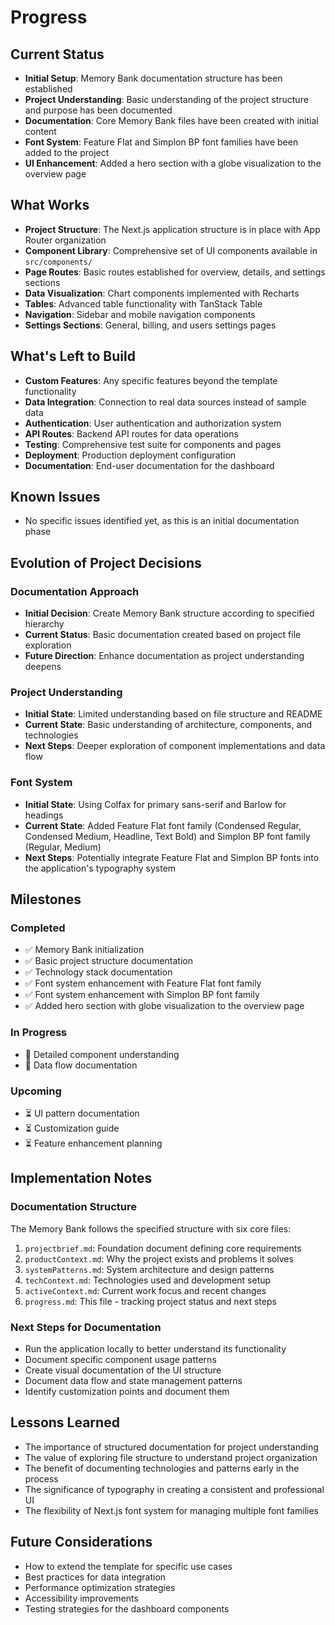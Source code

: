 # Progress

## Current Status
- **Initial Setup**: Memory Bank documentation structure has been established
- **Project Understanding**: Basic understanding of the project structure and purpose has been documented
- **Documentation**: Core Memory Bank files have been created with initial content
- **Font System**: Feature Flat and Simplon BP font families have been added to the project
- **UI Enhancement**: Added a hero section with a globe visualization to the overview page

## What Works
- **Project Structure**: The Next.js application structure is in place with App Router organization
- **Component Library**: Comprehensive set of UI components available in `src/components/`
- **Page Routes**: Basic routes established for overview, details, and settings sections
- **Data Visualization**: Chart components implemented with Recharts
- **Tables**: Advanced table functionality with TanStack Table
- **Navigation**: Sidebar and mobile navigation components
- **Settings Sections**: General, billing, and users settings pages

## What's Left to Build
- **Custom Features**: Any specific features beyond the template functionality
- **Data Integration**: Connection to real data sources instead of sample data
- **Authentication**: User authentication and authorization system
- **API Routes**: Backend API routes for data operations
- **Testing**: Comprehensive test suite for components and pages
- **Deployment**: Production deployment configuration
- **Documentation**: End-user documentation for the dashboard

## Known Issues
- No specific issues identified yet, as this is an initial documentation phase

## Evolution of Project Decisions

### Documentation Approach
- **Initial Decision**: Create Memory Bank structure according to specified hierarchy
- **Current Status**: Basic documentation created based on project file exploration
- **Future Direction**: Enhance documentation as project understanding deepens

### Project Understanding
- **Initial State**: Limited understanding based on file structure and README
- **Current State**: Basic understanding of architecture, components, and technologies
- **Next Steps**: Deeper exploration of component implementations and data flow

### Font System
- **Initial State**: Using Colfax for primary sans-serif and Barlow for headings
- **Current State**: Added Feature Flat font family (Condensed Regular, Condensed Medium, Headline, Text Bold) and Simplon BP font family (Regular, Medium)
- **Next Steps**: Potentially integrate Feature Flat and Simplon BP fonts into the application's typography system

## Milestones

### Completed
- ✅ Memory Bank initialization
- ✅ Basic project structure documentation
- ✅ Technology stack documentation
- ✅ Font system enhancement with Feature Flat font family
- ✅ Font system enhancement with Simplon BP font family
- ✅ Added hero section with globe visualization to the overview page

### In Progress
- 🔄 Detailed component understanding
- 🔄 Data flow documentation

### Upcoming
- ⏳ UI pattern documentation
- ⏳ Customization guide
- ⏳ Feature enhancement planning

## Implementation Notes

### Documentation Structure
The Memory Bank follows the specified structure with six core files:
1. `projectbrief.md`: Foundation document defining core requirements
2. `productContext.md`: Why the project exists and problems it solves
3. `systemPatterns.md`: System architecture and design patterns
4. `techContext.md`: Technologies used and development setup
5. `activeContext.md`: Current work focus and recent changes
6. `progress.md`: This file - tracking project status and next steps

### Next Steps for Documentation
- Run the application locally to better understand its functionality
- Document specific component usage patterns
- Create visual documentation of the UI structure
- Document data flow and state management patterns
- Identify customization points and document them

## Lessons Learned
- The importance of structured documentation for project understanding
- The value of exploring file structure to understand project organization
- The benefit of documenting technologies and patterns early in the process
- The significance of typography in creating a consistent and professional UI
- The flexibility of Next.js font system for managing multiple font families

## Future Considerations
- How to extend the template for specific use cases
- Best practices for data integration
- Performance optimization strategies
- Accessibility improvements
- Testing strategies for the dashboard components
